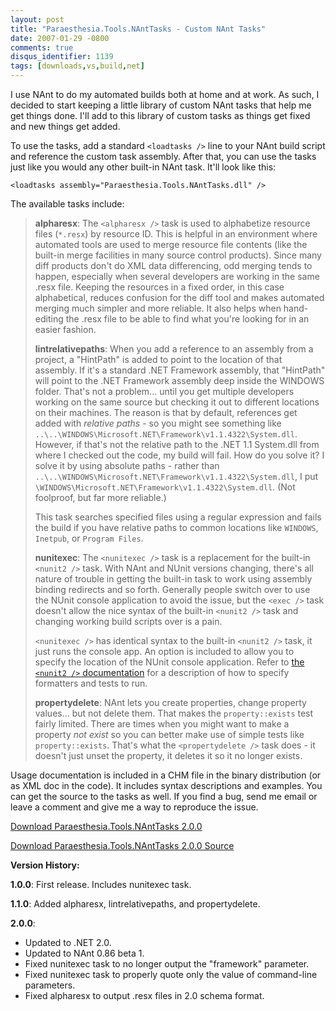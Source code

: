 ```yaml
---
layout: post
title: "Paraesthesia.Tools.NAntTasks - Custom NAnt Tasks"
date: 2007-01-29 -0800
comments: true
disqus_identifier: 1139
tags: [downloads,vs,build,net]
---
```

I use NAnt to do my automated builds both at home and at work. As such,
I decided to start keeping a little library of custom NAnt tasks that
help me get things done. I'll add to this library of custom tasks as
things get fixed and new things get added.

 To use the tasks, add a standard `<loadtasks />` line to your NAnt
build script and reference the custom task assembly. After that, you can
use the tasks just like you would any other built-in NAnt task. It'll
look like this:

 `<loadtasks assembly="Paraesthesia.Tools.NAntTasks.dll" />`

 The available tasks include:

>
>  **alpharesx**: The `<alpharesx />` task is used to alphabetize
> resource files (`*.resx`) by resource ID. This is helpful in an
> environment where automated tools are used to merge resource file
> contents (like the built-in merge facilities in many source control
> products). Since many diff products don't do XML data differencing,
> odd merging tends to happen, especially when several developers are
> working in the same .resx file. Keeping the resources in a fixed
> order, in this case alphabetical, reduces confusion for the diff tool
> and makes automated merging much simpler and more reliable. It also
> helps when hand-editing the .resx file to be able to find what you're
> looking for in an easier fashion.
>
>
>  **lintrelativepaths**: When you add a reference to an assembly from a
> project, a "HintPath" is added to point to the location of that
> assembly. If it's a standard .NET Framework assembly, that "HintPath"
> will point to the .NET Framework assembly deep inside the WINDOWS
> folder. That's not a problem... until you get multiple developers
> working on the same source but checking it out to different locations
> on their machines. The reason is that by default, references get added
> with *relative paths* - so you might see something like
> `..\..\WINDOWS\Microsoft.NET\Framework\v1.1.4322\System.dll`. However,
> if that's not the relative path to the .NET 1.1 System.dll from where
> I checked out the code, my build will fail. How do you solve it? I
> solve it by using absolute paths - rather than
> `..\..\WINDOWS\Microsoft.NET\Framework\v1.1.4322\System.dll`, I put
> `\WINDOWS\Microsoft.NET\Framework\v1.1.4322\System.dll`. (Not
> foolproof, but far more reliable.)
>
>  This task searches specified files using a regular expression and
> fails the build if you have relative paths to common locations like
> `WINDOWS`, `Inetpub`, or `Program Files`.
>
>
>  **nunitexec**: The `<nunitexec />` task is a replacement for the
> built-in `<nunit2 />` task. With NAnt and NUnit versions changing,
> there's all nature of trouble in getting the built-in task to work
> using assembly binding redirects and so forth. Generally people switch
> over to use the NUnit console application to avoid the issue, but the
> `<exec />` task doesn't allow the nice syntax of the built-in
> `<nunit2 />` task and changing working build scripts over is a pain.
>
>  `<nunitexec />` has identical syntax to the built-in `<nunit2 />`
> task, it just runs the console app. An option is included to allow you
> to specify the location of the NUnit console application. Refer to
> [the `<nunit2 />`
> documentation](http://nant.sourceforge.net/release/latest/help/tasks/nunit2.html)
> for a description of how to specify formatters and tests to run.
>
>
>  **propertydelete**: NAnt lets you create properties, change property
> values... but not delete them. That makes the `property::exists` test
> fairly limited. There are times when you might want to make a property
> *not exist* so you can better make use of simple tests like
> `property::exists`. That's what the `<propertydelete />` task does -
> it doesn't just unset the property, it deletes it so it no longer
> exists.

 Usage documentation is included in a CHM file in the binary
distribution (or as XML doc in the code). It includes syntax
descriptions and examples. You can get the source to the tasks as well.
If you find a bug, send me email or leave a comment and give me a way to
reproduce the issue.

[Download Paraesthesia.Tools.NAntTasks
2.0.0](https://github.com/tillig/nant-tasks/releases/download/v2.0.0/Paraesthesia.Tools.NAntTasks_2.0.0.0.zip)

[Download Paraesthesia.Tools.NAntTasks 2.0.0
Source](https://github.com/tillig/nant-tasks/archive/v2.0.0.zip)

 **Version History:**

 **1.0.0**: First release. Includes nunitexec task.

 **1.1.0**: Added alpharesx, lintrelativepaths, and propertydelete.

 **2.0.0**:

-   Updated to .NET 2.0.
-   Updated to NAnt 0.86 beta 1.
-   Fixed nunitexec task to no longer output the "framework" parameter.
-   Fixed nunitexec task to properly quote only the value of
    command-line parameters.
-   Fixed alpharesx to output .resx files in 2.0 schema format.


